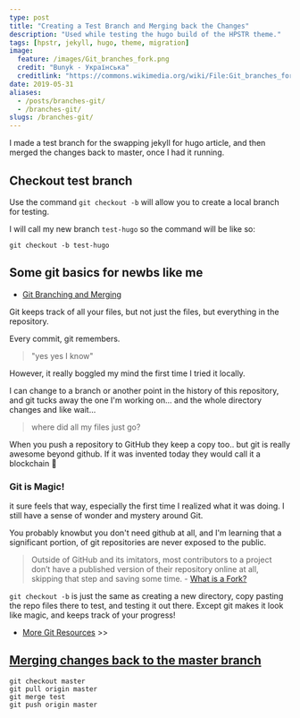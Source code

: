 ```yaml
---
type: post
title: "Creating a Test Branch and Merging back the Changes"
description: "Used while testing the hugo build of the HPSTR theme."
tags: [hpstr, jekyll, hugo, theme, migration]
image:
  feature: /images/Git_branches_fork.png
  credit: "Bunyk - Українська"
  creditlink: "https://commons.wikimedia.org/wiki/File:Git_branches_fork.svg"
date: 2019-05-31
aliases:
  - /posts/branches-git/
  - /branches-git/
slugs: /branches-git/
---
```


I made a test branch for the swapping jekyll for hugo article, and then merged the changes back to master, once I had it running.

## Checkout test branch

Use the command `git checkout -b` will allow you to create a local branch for testing.

I will call my new branch `test-hugo` so the command will be like so:

`git checkout -b test-hugo`

## Some git basics for newbs like me

* [Git Branching and Merging](https://git-scm.com/book/id/v2/Git-Branching-Basic-Branching-and-Merging)

Git keeps track of all your files, but not just the files, but everything in the repository. 

Every commit, git remembers.

> "yes yes I know"

However, it really boggled my mind the first time I tried it locally. 

I can change to a branch or another point in the history of this repository, and git tucks away the one I'm working on... and the whole directory changes and like wait... 

>where did all my files just go? 

When you push a repository to GitHub they keep a copy too.. but git is really awesome beyond github. If it was invented today they would call it a blockchain :rofl:

### Git is Magic!

it sure feels that way, especially the first time I realized what it was doing. I still have a sense of wonder and mystery around Git.

You probably knowbut you don't need github at all, and I'm learning that a significant portion, of git repositories are never exposed to the public. 

>Outside of GitHub and its imitators, most contributors to a project don’t have a published version of their repository online at all, skipping that step and saving some time. - [What is a Fork?](https://drewdevault.com/2019/05/24/What-is-a-fork.html)

`git checkout -b` is just the same as creating a new directory, copy pasting the repo files there to test, and testing it out there. Except git makes it look like magic, and keeps track of your progress!

* [More Git Resources](https://infominer.id/web-work/github-pages-starter-pack/#git) >>

## [Merging changes back to the master branch](https://stackoverflow.com/questions/5601931/what-is-the-best-and-safest-way-to-merge-a-git-branch-into-master)


```
git checkout master
git pull origin master
git merge test
git push origin master
```
